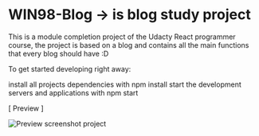 # WIN98-Blog -> is blog study project

This is a module completion project of the Udacty React programmer course, the project is based on a blog and contains all the main functions that every blog should have :D

To get started developing right away:

install all projects dependencies with npm install
start the development servers and applications with npm start

[ Preview ]

![Preview screenshot project](https://i.imgur.com/8JGhgqr.jpg)
